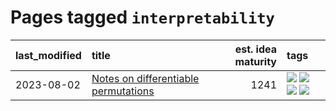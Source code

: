# Pages tagged `interpretability`

|last_modified|title|est. idea maturity|tags
|:---|:---|---:|:---|
|2023-08-02|[Notes on differentiable permutations](../differentiable_permutations.md)|1241|[![](https://img.shields.io/badge/tag-differentiable_permutation-6819c6)](../tags/differentiable_permutation.md) [![](https://img.shields.io/badge/tag-experimental-48fb29)](../tags/experimental.md) [![](https://img.shields.io/badge/tag-interpretability-11772b)](../tags/interpretability.md) [![](https://img.shields.io/badge/tag-regularization-5fba1d)](../tags/regularization.md)|